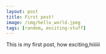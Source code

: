 ```yaml
---
layout: post
title: First post!
image: /img/hello_world.jpeg
tags: [random, exciting-stuff]
---
```


This is my first post, how exciting,hiiiiii
